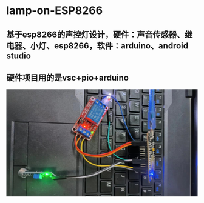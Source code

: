 # lamp-on-ESP8266
## 基于esp8266的声控灯设计，硬件：声音传感器、继电器、小灯、esp8266，软件：arduino、android studio
## 硬件项目用的是vsc+pio+arduino


![image](https://github.com/marktion/lamp-on-ESP8266/blob/main/9218027298a594a2b296e83ff6d86ac.jpg)
